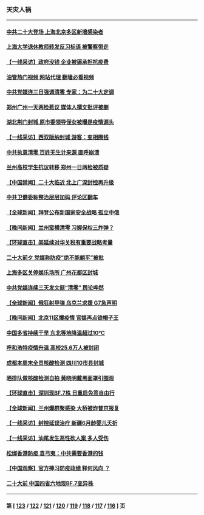 ### 天灾人祸
---
#### [中共二十大登场 上海北京多区新增感染者](../../pages/ncid280/n13846573.md?10170045) 
#### [上海大学退休教师转发反习标语 被警察带走](../../pages/ncid280/n13846408.md?10170045) 
#### [【一线采访】政府没钱 企业被逼承担抗疫费](../../pages/ncid280/n13845946.md?10170045) 
#### [油管热门视频 网站代理 翻墙必看视频](http://132.145.103.77:81/youtube.html?10170045)
#### [中共党媒连三日强调清零 专家：为二十大定调](../../pages/ncid280/n13845156.md?10170045) 
#### [郑州广州一天两检惹议 媒体人撰文批评被删](../../pages/ncid280/n13845201.md?10170045) 
#### [湖北荆门封城 原市委领导侄女被曝是疫情源头](../../pages/ncid280/n13844818.md?10170045) 
#### [【一线采访】西双版纳封城 游客：变相圈钱](../../pages/ncid280/n13844525.md?10170045) 
#### [中共执意清零 百姓无生计来源 直呼崩溃](../../pages/ncid280/n13844738.md?10170045) 
#### [兰州高校学生抗议转移 郑州一日两检被质疑](../../pages/ncid280/n13844287.md?10170045) 
#### [【中国禁闻】二十大临近 北上广深封控再升级](../../pages/ncid280/n13844488.md?10170045) 
#### [中共卫健委称整治层层加码 评论区翻车](../../pages/ncid280/n13844481.md?10170045) 
#### [【全球新闻】拜登公布新国家安全战略 孤立中俄](../../pages/ncid280/n13844471.md?10170045) 
#### [【晚间新闻】兰州蛮横清零 习握保权三炸弹？](../../pages/ncid280/n13844470.md?10170045) 
#### [【环球直击】美延续对华关税有重要战略考量](../../pages/ncid280/n13843995.md?10170045) 
#### [二十大前夕 党媒称防疫“绝不能躺平”被批](../../pages/ncid280/n13843331.md?10170045) 
#### [上海多区关停娱乐场所 广州花都区封城](../../pages/ncid280/n13844165.md?10170045) 
#### [中共党媒连续三天发文挺“清零” 舆论哗然](../../pages/ncid280/n13843972.md?10170045) 
#### [【全球新闻】俄狂射导弹 乌克兰求援 G7急声明](../../pages/ncid280/n13843789.md?10170045) 
#### [【晚间新闻】北京11区爆疫情 官媒再点铁帽子王](../../pages/ncid280/n13843769.md?10170045) 
#### [中国多省持续干旱 东北等地降温超过10℃](../../pages/ncid280/n13843703.md?10170045) 
#### [呼和浩特疫情升温 高校25.6万人被封闭](../../pages/ncid280/n13843775.md?10170045) 
#### [成都本周末全员核酸检测 四川10市县封城](../../pages/ncid280/n13843691.md?10170045) 
#### [晒排队做核酸检测自拍 黄晓明戴黑面罩引围观](../../pages/ncid280/n13843316.md?10170045) 
#### [【环球直击】深圳现BF.7株 日重启免签自由行](../../pages/ncid280/n13843332.md?10170045) 
#### [【全球新闻】兰州爆群聚感染 大桥被炸普京报复](../../pages/ncid280/n13843308.md?10170045) 
#### [【一线采访】封控延误治疗 新疆6月龄婴儿夭折](../../pages/ncid280/n13843154.md?10170045) 
#### [【一线采访】汕尾发生恶性砍人案 多人受伤](../../pages/ncid280/n13843023.md?10170045) 
#### [松绑香港防疫 袁弓夷：中共需要香港的钱](../../pages/ncid280/n13842926.md?10170045) 
#### [【中国观察】官方捧习防疫政绩 释何风向 ？](../../pages/ncid280/n13843166.md?10170045) 
#### [二十大前 中国四省六地现BF.7变异株](../../pages/ncid280/n13843074.md?10170045) 

---
#### 第 [ [123](./123.md?10170045) / [122](./122.md?10170045) / [121](./121.md?10170045) / [120](./120.md?10170045) / [119](./119.md?10170045) / [118](./118.md?10170045) / [117](./117.md?10170045) / [116](./116.md?10170045) ] 页
